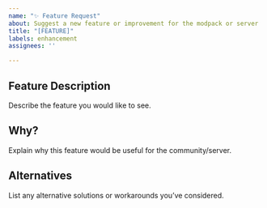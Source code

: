 ```yaml
---
name: "✨ Feature Request"
about: Suggest a new feature or improvement for the modpack or server
title: "[FEATURE]"
labels: enhancement
assignees: ''

---
```


## Feature Description
Describe the feature you would like to see.

## Why?
Explain why this feature would be useful for the community/server.

## Alternatives
List any alternative solutions or workarounds you’ve considered.

